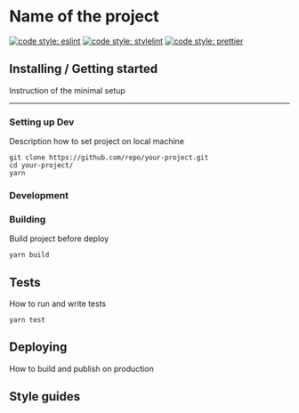 # Name of the project

[![code style: eslint](https://img.shields.io/badge/code%20style-eslint-%23463fd4)](https://eslint.org)
[![code style: stylelint](https://img.shields.io/badge/code%20style-stylelint-success)](https://stylelint.io)
[![code style: prettier](https://img.shields.io/badge/code_style-prettier-ff69b4.svg?style=flat-square)](https://github.com/prettier/prettier)

## Installing / Getting started

Instruction of the minimal setup

---

### Setting up Dev

Description how to set project on local machine

```
git clone https://github.com/repo/your-project.git
cd your-project/
yarn
```

### Development

### Building

Build project before deploy

```
yarn build
```

## Tests

How to run and write tests

```shell
yarn test
```

## Deploying

How to build and publish on production

## Style guides
